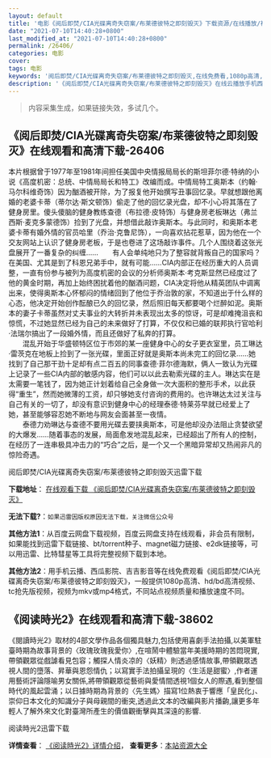 ```yaml
---
layout: default
title: '电影《阅后即焚/CIA光碟离奇失窃案/布莱德彼特之即刻毁灭》下载资源/在线播放/视频地址/1080p/高清/蓝光'
date: "2021-07-10T14:40:28+0800"
last_modified_at: "2021-07-10T14:40:28+0800"
permalink: /26406/
categories: 电影
cover:
tags: 电影
keywords: '阅后即焚/CIA光碟离奇失窃案/布莱德彼特之即刻毁灭,在线免费看,1080p高清,bt种子,torrent,百度云盘,magnet,磁力链,迅雷下载资源'
description: '《阅后即焚/CIA光碟离奇失窃案/布莱德彼特之即刻毁灭》在线云播放手机西瓜影院吉吉影音免费看，1080p高清bd/hd未删减完整版和tc抢先枪版，mkv/mp4格式，附带bt/torrent种子、magnet/磁力链、百度云盘、网盘资源迅雷下载链接'
---
```


>内容采集生成，如果链接失效，多试几个。


## 《阅后即焚/CIA光碟离奇失窃案/布莱德彼特之即刻毁灭》在线观看和高清下载-26406

本片根据曾于1977年至1981年间担任美国中央情报局局长的斯坦菲尔德&middot;特纳的小说《高度机密：总统、中情局局长和特工》改编而成。中情局特工奥斯本（约翰·马尔科维奇饰）因为酗酒被开除，为了报复他开始撰写丑事回忆录。早就想跟他离婚的老婆卡蒂（蒂尔达·斯文顿饰）偷走了他的回忆录光盘，却不小心将其落在了健身房里。傻头傻脑的健身教练查德（布拉德·皮特饰）与健身房老板琳达（弗兰西斯&middot;麦克多蒙德饰）捡到了光盘，并想借此敲诈奥斯本。与此同时，和奥斯本老婆卡蒂有婚外情的官员哈里（乔治·克鲁尼饰），一向喜欢拈花惹草，因为他在一个交友网站上认识了健身房老板，于是也卷进了这场敲诈事件。几个人围绕着这张光盘展开了一番复杂的纠缠……　　有人会单纯地只为了整容就背叛自己的国家吗？在美国、尤其是到了科恩兄弟手中，就有可能&hellip;…CIA内部正在经历重大的人员调整，一直有份参与被列为高度机密的会议的分析师奥斯本·考克斯显然已经度过了他的黄金时期，再加上始终困扰着他的酗酒问题，CIA决定将他从精英团队中调离出来，使得奥斯本心怀郁闷的情绪回到了他位于乔治敦的家，不知道出于什么样的心态，他决定开始创作酝酿已久的回忆录，然后照旧每天都要喝个烂醉如泥。奥斯本的妻子卡蒂虽然对丈夫事业的大转折并未表现出太多的惊讶，可是却难掩沮丧和惊慌，不过她显然已经为自己的未来做好了打算，不仅仅和已婚的联邦执行官哈利&middot;法瑞尔搞出了一段婚外情，而且还做好了私奔的打算。<br />　　混乱开始于华盛顿特区位于市郊的某一座健身中心的女子更衣室里，员工琳达&middot;雷茨克在地板上捡到了一张光碟，里面正好就是奥斯本尚未完工的回忆录&hellip;…她找到了自己那干劲十足却有点二百五的同事查德·菲尔德海默，俩人一致认为光碟上记录了一些CIA内部的敏感内容，他们可以以此去勒索光碟的主人。琳达实在是太需要一笔钱了，因为她正计划着给自己全身做一次大面积的整形手术，以此获得“重生”，然而她微薄的工资，却只够她支付咨询的费用的。也许琳达太过关注与自己有关的一切了，却没有意识到健身中心的经理泰德·特莱芬早就已经爱上了她，甚至能够容忍她不断地与网友会面甚至一夜情。<br />　　泰德力劝琳达与查德不要用光碟去要挟奥斯本，可是他却没办法阻止贪婪欲望的大爆发……随着事态的发展，局面愈发地混乱起来，已经超出了所有人的控制，在经历了一连串极具冲击力的“巧合”之后，是一个又一个黑暗异常却又热闹非凡的惊险奇遇。


阅后即焚/CIA光碟离奇失窃案/布莱德彼特之即刻毁灭迅雷下载

**下载地址**： [在线观看下载 《阅后即焚/CIA光碟离奇失窃案/布莱德彼特之即刻毁灭》](https://www.993dy.com//vod-detail-id-21779.html) 


**无法下载?**：`如果迅雷因版权原因无法下载，关注微信公众号 `

**其他方法1**：从百度云网盘下载视频，百度云网盘支持在线观看，非会员有限制，如果能找到迅雷下载链接、bt/torrent种子、magnet磁力链接、e2dk链接等，可以用迅雷、比特彗星等工具将完整视频下载到本地。

**其他方法2**：用手机云播、西瓜影院、吉吉影音等在线免费观看《阅后即焚/CIA光碟离奇失窃案/布莱德彼特之即刻毁灭》，一般提供1080p高清、hd/bd高清视频、tc抢先版视频，视频为mkv或mp4格式，不同站点视频质量和播放速度不同。


## 《阅读時光2》在线观看和高清下载-38602

《閱讀時光2》取材的4部文學作品各個獨具魅力,包括使用喜劇手法拍攝,以美軍駐臺時期為故事背景的〈玫瑰玫瑰我愛你〉,在喧鬧中體驗當年美援時期的苦悶現實,帶領觀眾從戲謔看見包容；觸探人情炎凉的〈妖精〉則透過感情故事,帶領觀眾透視人間的墮落、昇華與恩怨情仇；以寫實手法拍攝呈現的〈生活是甜蜜〉,作者運用藝術評論隱喻男女關係,將帶領觀眾從藝術與愛情間透視1個女人的際遇,看到整個時代的風起雲涌；以日據時期為背景的〈先生媽〉描寫1位熱衷于響應「皇民化」、崇仰日本文化的知識分子與母親間的衝突,透過此文本的改編與影片播齣,讓更多年輕人了解外來文化對臺灣所產生的價值觀衝擊與其深遠的影響.


阅读時光2迅雷下载

**详情查看**： [《阅读時光2》详情介绍](/movie/38602/)， **查看更多**：[本站资源大全](/movie/t/all/)


